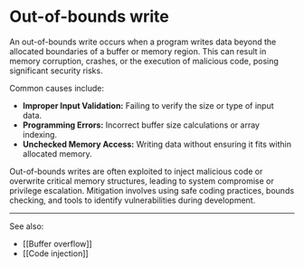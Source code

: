 
# Out-of-bounds write

An out-of-bounds write occurs when a program writes data beyond the allocated boundaries of a buffer or memory region. This can result in memory corruption, crashes, or the execution of malicious code, posing significant security risks.

Common causes include:

- **Improper Input Validation:** Failing to verify the size or type of input data.
- **Programming Errors:** Incorrect buffer size calculations or array indexing.
- **Unchecked Memory Access:** Writing data without ensuring it fits within allocated memory.

Out-of-bounds writes are often exploited to inject malicious code or overwrite critical memory structures, leading to system compromise or privilege escalation. Mitigation involves using safe coding practices, bounds checking, and tools to identify vulnerabilities during development.

---

See also:

- [[Buffer overflow]]
- [[Code injection]]

